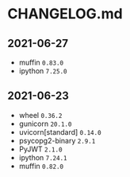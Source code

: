 # CHANGELOG.md

## 2021-06-27

* muffin ``0.83.0``
* ipython ``7.25.0``

## 2021-06-23

* wheel ``0.36.2``
* gunicorn ``20.1.0``
* uvicorn[standard] ``0.14.0``
* psycopg2-binary ``2.9.1``
* PyJWT ``2.1.0``
* ipython ``7.24.1``
* muffin ``0.82.0``
